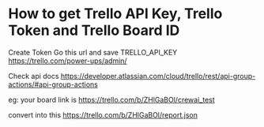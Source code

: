 
# How to get Trello API Key, Trello Token and Trello Board ID

Create Token
Go this url and save TRELLO_API_KEY
https://trello.com/power-ups/admin/

Check api docs
https://developer.atlassian.com/cloud/trello/rest/api-group-actions/#api-group-actions

eg: your board link is
https://trello.com/b/ZHlGaBOl/crewai_test

convert into this
https://trello.com/b/ZHlGaBOl/report.json